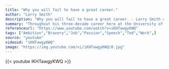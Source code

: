 ```yaml
---
title: "Why you will fail to have a great career."
author: "Larry Smith"
description: "Why you will fail to have a great career. - Larry Smith quotes from GetInspired365.com"
summary: "Throughout his three-decade career here at the University of Waterloo, Larry Smith has inspired legions of students to take up the mantle of economics with his passionate and homespun tales of economic wizardry. A renowned story-teller, teacher and youth leadership champion, Larry has also coached and mentored countless numbers of students on start-up business management and career development strategies."
referenceurl: "https://www.youtube.com/watch?v=iKHTawgyKWQ"
tags: ["Ambition","Bravery","Job","Passion","Speech","Ted","Work",]
source: "youtube"
videoid: "iKHTawgyKWQ"
image: "https://img.youtube.com/vi/iKHTawgyKWQ/0.jpg"
---
```


{{< youtube iKHTawgyKWQ >}}

